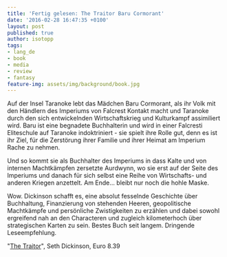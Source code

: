 ```yaml
---
title: 'Fertig gelesen: The Traitor Baru Cormorant'
date: '2016-02-28 16:47:35 +0100'
layout: post
published: true
author: isotopp
tags:
- lang_de
- book
- media
- review
- fantasy
feature-img: assets/img/background/book.jpg
---
```

Auf der Insel Taranoke lebt das Mädchen Baru Cormorant, als ihr Volk mit den Händlern des Imperiums von Falcrest Kontakt macht und Taranoke durch den sich entwickelnden Wirtschaftskrieg und Kulturkampf assimiliert wird. Baru ist eine begnadete Buchhalterin und wird in einer Falcresti Eliteschule auf Taranoke indoktriniert - sie spielt ihre Rolle gut, denn es ist ihr Ziel, für die Zerstörung ihrer Familie und ihrer Heimat am Imperium Rache zu nehmen.

Und so kommt sie als Buchhalter des Imperiums in dass Kalte und von internen Machtkämpfen zersetzte Aurdwynn, wo sie erst auf der Seite des Imperiums und danach für sich selbst eine Reihe von Wirtschafts- und anderen Kriegen anzettelt. Am Ende… bleibt nur noch die hohle Maske.

Wow. Dickinson schafft es, eine absolut fesselnde Geschichte über Buchhaltung, Finanzierung von stehenden Heeren, geopolitische Machtkämpfe und persönliche Zwistigkeiten zu erzählen und dabei sowohl ergreifend nah an den Characteren und zugleich kilometerhoch über strategischen Karten zu sein. Bestes Buch seit langem. Dringende Leseempfehlung.

"[The Traitor](http://www.amazon.de/dp/B00UXKIZZO)", Seth Dickinson, Euro 8.39

